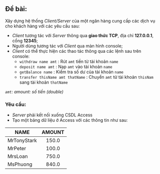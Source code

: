## Đề bài:
Xây dựng hệ thống *Client/Server* của một ngân hàng cung cấp các dịch vụ cho khách hàng với các yêu cầu sau:
- *Client* tương tác với *Server* thông qua **giao thức TCP**, địa chỉ **127.0.0.1**, cổng **12345**;
- Người dùng tương tác với *Client* qua màn hình console;
- *Client* có thể thực hiện các thao tác thông qua các lệnh sau trên console:
   - `withdraw name amt` : Rút `amt` tiền từ tài khoản `name`
   - `deposit name amt` : Nạp `amt` vào tài khoản `name`
   - `getBalance name` : Kiểm tra số dư của tài khoản `name`
   - `transfer thisName amt thatName` : Chuyển `amt` từ tài khoản `thisNam` sang tài khoản `thatName`
   
*`amt`: amount: số tiền (double)*

### Yêu cầu:
- *Server* phải kết nối xuống CSDL Access
- Tạo một bảng dữ liệu ở Access với các thông tin như sau:

| NAME           | AMOUNT   |
| ---------------| :------: |
| MrTonyStark    | 150.0    |
| MrPeter        | 100.0    |
| MrsLoan        | 750.0    |
| MsPhuong       | 840.0    |
